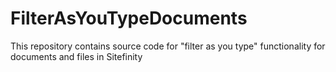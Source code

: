 # FilterAsYouTypeDocuments
This repository contains source code for "filter as you type" functionality for documents and files in Sitefinity
